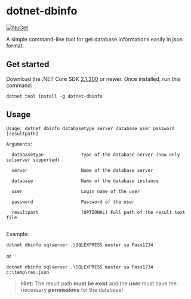 # dotnet-dbinfo

[![NuGet][main-nuget-badge]][main-nuget]

[main-nuget]: https://www.nuget.org/packages/dotnet-dbinfo/
[main-nuget-badge]: https://img.shields.io/nuget/v/dotnet-dbinfo.svg?style=flat-square&label=nuget

A simple command-line tool for get database informations easily in json format.

## Get started

Download the .NET Core SDK [2.1.300](https://aka.ms/DotNetCore21) or newer.
Once installed, run this command:

```
dotnet tool install -g dotnet-dbinfo
```

## Usage

```
Usage: dotnet dbinfo databasetype server database user password [resultpath]

Arguments:

  databasetype              Type of the database server (now only sqlserver supported)

  server                    Name of the database server

  database                  Name of the database instance

  user                      Login name of the user

  password                  Password of the user

  resultpath                (OPTIONAL) Full path of the result text file              
  
```

Example:
```
dotnet dbinfo sqlserver .\SQLEXPRESS master sa Pass1234
```

or

```
dotnet dbinfo sqlserver .\SQLEXPRESS master sa Pass1234 c:\temp\res.json
```

> **Hint:** The result path **must be exist** and the **user** must have the necessary **permissions** for the database!

